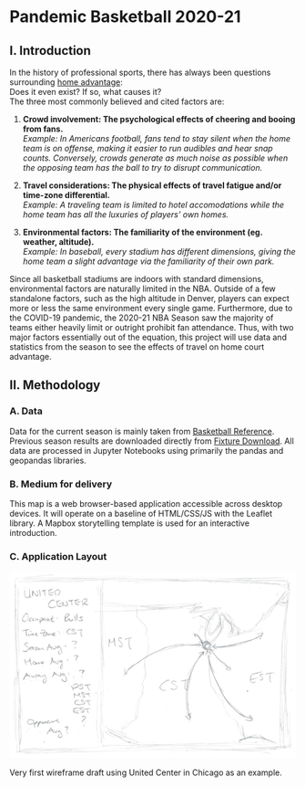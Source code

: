 # Pandemic Basketball 2020-21

## I. Introduction

In the history of professional sports, there has always been questions surrounding [home advantage](https://en.wikipedia.org/wiki/Home_advantage):<br>
Does it even exist? If so, what causes it?<br>
The three most commonly believed and cited factors are:<br>

1. <b>Crowd involvement: The psychological effects of cheering and booing from fans.</b><br>
<i>Example: In Americans football, fans tend to stay silent when the home team is on offense, making it easier to run audibles and hear snap counts.
Conversely, crowds generate as much noise as possible when the opposing team has the ball to try to disrupt communication.</i>

2. <b>Travel considerations: The physical effects of travel fatigue and/or time-zone differential.</b><br>
<i>Example: A traveling team is limited to hotel accomodations while the home team has all the luxuries of players' own homes.</i>

3. <b>Environmental factors: The familiarity of the environment (eg. weather, altitude).</b><br>
<i>Example: In baseball, every stadium has different dimensions, giving the home team a slight advantage via the familiarity of their own park.</i>

Since all basketball stadiums are indoors with standard dimensions, environmental factors are naturally limited in the NBA. Outside of a few standalone factors, such as the high altitude in Denver, players can expect more or less the same environment every single game. Furthermore, due to the COVID-19 pandemic, the 2020-21 NBA Season saw the majority of teams either heavily limit or outright prohibit fan attendance. Thus, with two major factors essentially out of the equation, this project will use data and statistics from the season to see the effects of travel on home court advantage.

## II. Methodology

### A. Data

Data for the current season is mainly taken from [Basketball Reference](https://www.basketball-reference.com/leagues/NBA_2021.html).
Previous season results are downloaded directly from [Fixture Download](https://fixturedownload.com/results/nba-2018).
All data are processed in Jupyter Notebooks using primarily the pandas and geopandas libraries.

### B. Medium for delivery

This map is a web browser-based application accessible across desktop devices. It will operate on a baseline of HTML/CSS/JS with the Leaflet library. A Mapbox storytelling template is used for an interactive introduction.

### C. Application Layout

![Initial Wireframe](images/wireframe1.png)

Very first wireframe draft using United Center in Chicago as an example.